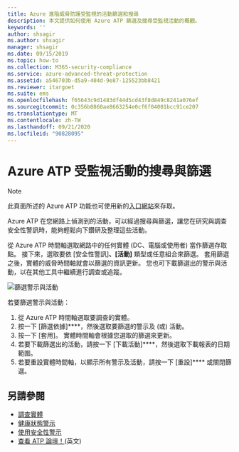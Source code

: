 ```yaml
---
title: Azure 進階威脅防護受監視的活動篩選和搜尋
description: 本文提供如何使用 Azure ATP 篩選及搜尋受監視活動的概觀。
keywords: ''
author: shsagir
ms.author: shsagir
manager: shsagir
ms.date: 09/15/2019
ms.topic: how-to
ms.collection: M365-security-compliance
ms.service: azure-advanced-threat-protection
ms.assetid: a546703b-d5a9-404d-9e87-125523bb8421
ms.reviewer: itargoet
ms.suite: ems
ms.openlocfilehash: f65643c9d1483df44d5cd43f8d849c8241a076ef
ms.sourcegitcommit: 0c356b0860ae8663254e0cf6f04001bcc91ce207
ms.translationtype: MT
ms.contentlocale: zh-TW
ms.lasthandoff: 09/21/2020
ms.locfileid: "90828095"
---
```

# <a name="azure-atp-monitored-activities-search-and-filter"></a>Azure ATP 受監視活動的搜尋與篩選 

> [!NOTE]
> 此頁面所述的 Azure ATP 功能也可使用新的[入口網站](https://portal.cloudappsecurity.com)來存取。

Azure ATP 在您網路上偵測到的活動，可以經過搜尋與篩選，讓您在研究與調查安全性警訊時，能夠輕鬆向下鑽研及整理這些活動。  

從 Azure ATP 時間軸選取網路中的任何實體 (DC、電腦或使用者) 當作篩選存取點。 接下來，選取要依 [安全性警訊]****、[活動]**** 類型或任意組合來篩選。 套用篩選之後，實體的威脅時間軸就會以篩選的資訊更新。 您也可下載篩選出的警示與活動，以在其他工具中繼續進行調查或追蹤。 

![篩選警示與活動](media/activities-filter.png)

若要篩選警示與活動：
 1. 從 Azure ATP 時間軸選取要調查的實體。 
 2. 按一下 [篩選依據]****，然後選取要篩選的警示及 (或) 活動。 
 3. 按一下 [套用]。 實體時間軸會根據您選取的篩選來更新。 
 4. 若要下載篩選出的活動，請按一下 [下載活動]****，然後選取下載報表的日期範圍。 
 5. 若要重設實體時間軸，以顯示所有警示及活動，請按一下 [重設]**** 或關閉篩選。 


## <a name="see-also"></a>另請參閱
- [調查實體](investigate-entity.md)
- [健康狀態警示](health-alerts.md)
- [使用安全性警示](working-with-suspicious-activities.md)
- [查看 ATP 論壇！](https://aka.ms/azureatpcommunity)\(英文\)
